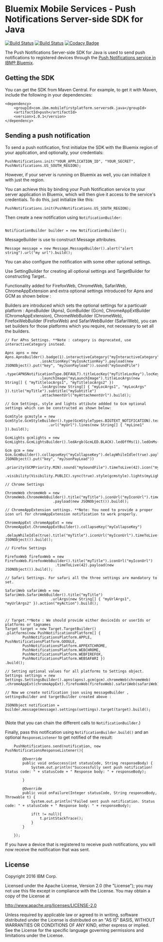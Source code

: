 # Bluemix Mobile Services - Push Notifications Server-side SDK for Java
[![Build Status](https://travis-ci.org/ibm-bluemix-mobile-services/bms-pushnotifications-serversdk-java.svg?branch=master)](https://travis-ci.org/ibm-bluemix-mobile-services/bms-pushnotifications-serversdk-java)
[![Build Status](https://travis-ci.org/ibm-bluemix-mobile-services/bms-pushnotifications-serversdk-java.svg?branch=development)](https://travis-ci.org/ibm-bluemix-mobile-services/bms-pushnotifications-serversdk-java)
[![Codacy Badge](https://api.codacy.com/project/badge/Grade/fe43788a157c4c4b971a8918d29c4469)](https://www.codacy.com/app/ibm-bluemix-mobile-services/bms-pushnotifications-serversdk-java?utm_source=github.com&amp;utm_medium=referral&amp;utm_content=ibm-bluemix-mobile-services/bms-pushnotifications-serversdk-java&amp;utm_campaign=Badge_Grade)

The Push Notifications Server-side SDK for Java is used to send push notifications to registered devices through the [Push Notifications service in IBM® Bluemix](https://console.ng.bluemix.net/docs/services/mobilepush/index.html).

## Getting the SDK

You can get the SDK from Maven Central. For example, to get it with Maven, include the following in your dependencies:

```
<dependency>
	<groupId>com.ibm.mobilefirstplatform.serversdk.java</groupId>
	<artifactId>push</artifactId>
	<version>1.0.1</version>
</dependency>
```

## Sending a push notification

To send a push notification, first initialize the SDK with the Bluemix region of your application, and optionally, your credentials:

```
PushNotifications.init("YOUR_APPLICATION_ID", "YOUR_SECRET", PushNotifications.US_SOUTH_REGION); 
```

However, if your server is running on Bluemix as well, you can initialize it with just the region. 

You can achieve this by binding your Push Notification service to your server application in Bluemix, which will then give it access to the service's credentials. To do this, just initialize like this:

```
PushNotifications.init(PushNotifications.US_SOUTH_REGION);
```

Then create a new notification using `NotificationBuilder`:

```

NotificationBuilder builder = new NotificationBuilder(); 

``` 

MessageBuilder is use to construct Message attributes.

```
Message message = new Message.MessageBuilder().alert("alert string").url("my url").build();

```
You can also configure the notification with some other optional settings.

Use SettingBuilder for creating all optional settings and TargetBuilder for constructing Target..

Functionality added for FirefoxWeb, ChromeWeb, SafariWeb, ChromeAppExtension and extra optional settings introduced for Apns and GCM as shown below :

Builders are introduced which sets the optional settings for a particualr platform : ApnsBuilder (Apns), GcmBuilder (Gcm), ChromeAppExtBuilder (ChromeAppExtension), ChromeWebBuilder (ChromeWeb), 
FirefoxWebBuilder (FirefoxWeb) and SafariWebBuilder (SafariWeb), you can set builders for those platforms which you require, not necessary to set all the builders. 

```
// For APns Settings. **Note : category is deprecated, use interactiveCategory instead.
	
Apns apns = new Apns.ApnsBuilder().badge(1).interactiveCategory("myInteractiveCategory")
				.iosActionKey("myIosActionKey").payload(new JSONObject().put("key", "myJsonPayload")).sound("mySoundFile")
				.type(APNSNotificationType.DEFAULT).titleLocKey("myTitleLocKey").locKey("myLocKey")
				.launchImage("myLaunchImage").titleLocArgs(new String[] { "myTitlelocArgs1", "myTitlelocArgs2" })
				.locArgs(new String[] { "myLocArgs1", "myLocArgs" }).title("myTitle").subtitle("mySubtitle")
				.attachmentUrl("myAttachmentUrl").build();

// Gcm Settings, style and lights attibute addded to Gcm optional settings which can be constructed as shown below:

GcmStyle gcmstyle = new GcmStyle.GcmStyleBuilder().type(GcmStyleTypes.BIGTEXT_NOTIFICATION).text("myText").title("myTitle")
				    .url("myUrl").lines(new String[] { "myLine1" }).build();

GcmLights gcmlights = new GcmLights.GcmLightsBuilder().ledArgb(GcmLED.BLACK).ledOffMs(1).ledOnMs(1).build();

Gcm gcm = new Gcm.GcmBuilder().collapseKey("myCollapseKey").delayWhileIdle(true).payload(new JSONObject().put("key", "myJsonPayLoad"))
		  .priority(GCMPriority.MIN).sound("mySoundFile").timeToLive(42).icon("myIcon")
	   	  .visibility(Visibility.PUBLIC).sync(true).style(gcmstyle).lights(myLights).build();

// Chrome Settings	
	
ChromeWeb chromeWeb = new ChromeWeb.ChromeWebBuilder().title("myTitle").iconUrl("myIconUrl").timeToLive(42)
					  .payload(new JSONObject()).build();

// ChromeAppExtension settings. **Note: You need to provide a proper icon url for chromAppExtension notification to work properly.		

ChromeAppExt chromeAppExt = new ChromeAppExt.ChromeAppExtBuilder().collapseKey("myCollapseKey")
							.delayWhileIdle(true).title("myTitle").iconUrl("myIconUrl").timeToLive(42).payload(new JSONObject()).build();

// Firefox Settings		

FirefoxWeb firefoxWeb = new FirefoxWeb.FirefoxWebBuilder().title("myTitle").iconUrl("myIconUrl")
					   .timeToLive(42).payload(new JSONObject()).build();

// Safari Settings. For safari all the three settings are mandatory to set.	
	
SafariWeb safariWeb = new SafariWeb.SafariWebBuilder().title("myTitle")
					 .urlArgs(new String[] { "myUrlArgs1", "myUrlArgs2" }).action("myAction").build();



// Target.**Note : We should provide either deviceIds or userIds or platforms or tagnames
Target target = new Target.TargetBuilder()
.platforms(new PushNotificationsPlatform[] {
		PushNotificationsPlatform.APPLE, PushNotificationsPlatform.GOOGLE,
		PushNotificationsPlatform.APPEXTCHROME,
		PushNotificationsPlatform.WEBCHROME,
		PushNotificationsPlatform.WEBFIREFOX,
		PushNotificationsPlatform.WEBSAFARI })
.build();
		
// Setting optional values for all platforms to Settings object.
Settings settings = new Settings.SettingsBuilder().apns(apns).gcm(gcm).chromeWeb(chromeWeb)
.chromeAppExt(chromeAppExt).firefoxWeb(firefoxWeb).safariWeb(safariWeb).build();
		
// Now we create notification json using messageBuilder , settingsBuilder and targetBuilder created above :

JSONObject notification = builder.message(message).settings(settings).target(target).build();
	
```
(Note that you can chain the different calls to `NotificationBuilder`.)

Finally, pass this notification using `NotificationBuilder.build()` and an optional `ResponseListener` to get notified of the result:

```
	PushNotifications.send(notification, new PushNotificationsResponseListener(){

		@Override
		public void onSuccess(int statusCode, String responseBody) {
			System.out.println("Successfully sent push notification! Status code: " + statusCode + " Response body: " + responseBody);
			
		}

		@Override
		public void onFailure(Integer statusCode, String responseBody, Throwable t) {
			System.out.println("Failed sent push notification. Status code: " + statusCode + " Response body: " + responseBody);
				
			if(t != null){
				t.printStackTrace();
			}
		}
			
	});
```

If you have a device that is registered to receive push notifications, you will now receive the notification that was sent.

## License

Copyright 2016 IBM Corp.

Licensed under the Apache License, Version 2.0 (the "License"); you may not use this file except in compliance with the License. You may obtain a copy of the License at

http://www.apache.org/licenses/LICENSE-2.0

Unless required by applicable law or agreed to in writing, software distributed under the License is distributed on an "AS IS" BASIS, WITHOUT WARRANTIES OR CONDITIONS OF ANY KIND, either express or implied. See the License for the specific language governing permissions and limitations under the License.
